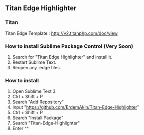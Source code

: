 ## Titan Edge Highlighter

### Titan
Titan Edge Template : http://v2.titanphp.com/doc/view

### How to install Sublime Package Control (Very Soon)

1. Search for "Titan Edge Highlighter" and install it.
2. Restart Sublime Text.
3. Reopen any .edge files.

### How to install
1. Open Sublime Text 3
2. Ctrl + Shift + P
3. Search "Add Repository"
4. Input "https://github.com/ErdemAkin/Titan-Edge-Highlighter"
5. Ctrl + Shift + P
6. Search "Install Package"
7. Search "Titan-Edge-Highlighter"
8. Enter ^^
